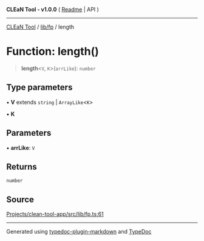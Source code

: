 **CLEaN Tool - v1.0.0** ( [Readme](../../../README.md) \| API )

***

[CLEaN Tool](../../../modules.md) / [lib/fp](../README.md) / length

# Function: length()

> **length**\<`V`, `K`\>(`arrLike`): `number`

## Type parameters

▪ **V** extends `string` \| `ArrayLike`\<`K`\>

▪ **K**

## Parameters

▪ **arrLike**: `V`

## Returns

`number`

## Source

[Projects/clean-tool-app/src/lib/fp.ts:61](https://github.com/yuckyh/clean-tool-app/)

***

Generated using [typedoc-plugin-markdown](https://www.npmjs.com/package/typedoc-plugin-markdown) and [TypeDoc](https://typedoc.org/)

